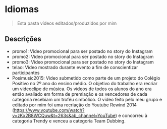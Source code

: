# Idiomas
> Esta pasta vídeos editados/produzidos por mim

## Descrições
- promo1: Vídeo promocional para ser postado no story do Instagram
- promo2: Vídeo promocional para ser postado no story do Instagram
- promo3: Vídeo promocional para ser postado no story do Instagram
- telao: Vídeo mostrado durante evento a fim de conscientizar participantes
- Posimusic2015: Video submetido como parte de um projeto do Colégio Positivo no 2º ano do ensino médio. O objetivo do trabalho era recriar um videoclipe de música. Os vídeos de todos os alunos do ano era então avaliado em forma de premiação e os vencedores de cada categoria recebiam um troféu simbólico. O vídeo feito pelo meu grupo e editado por mim foi uma recriação do Youtube Rewind 2014 (https://www.youtube.com/watch?v=zKx2B8WCQuw&t=263s&ab_channel=YouTube) e concorreu à categoria Trendy e venceu a categoria Team Dubbing.
